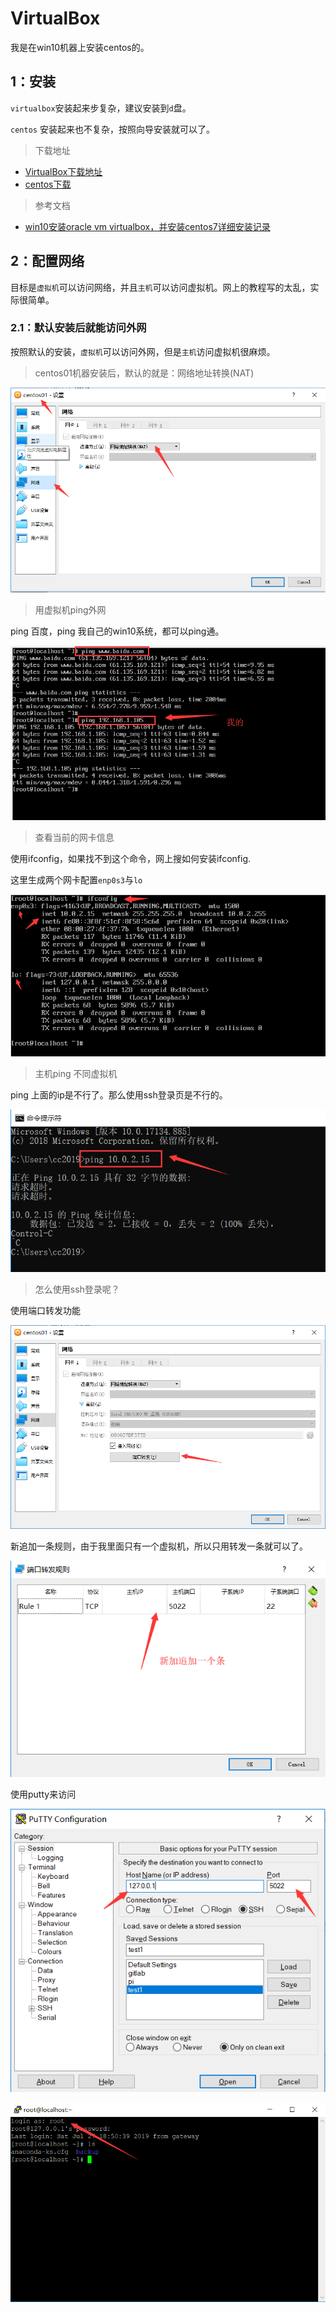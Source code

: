 # VirtualBox



我是在win10机器上安装centos的。



## 1：安装

`virtualbox`安装起来步复杂，建议安装到`d`盘。

`centos` 安装起来也不复杂，按照向导安装就可以了。



> 下载地址

* [VirtualBox下载地址](https://www.virtualbox.org/)
* [centos下载](https://www.centos.org/)



> 参考文档

* [win10安装oracle vm virtualbox，并安装centos7详细安装记录](https://blog.csdn.net/qq_37316272/article/details/87691835)



## 2：配置网络

目标是`虚拟机`可以访问网络，并且`主机`可以访问虚拟机。网上的教程写的太乱，实际很简单。



### 2.1：默认安装后就能访问外网

按照默认的安装，`虚拟机`可以访问外网，但是`主机`访问虚拟机很麻烦。



> centos01机器安装后，默认的就是：网络地址转换(NAT)

![alt](imgs\net-ant-01.png)



> 用虚拟机ping外网

ping 百度，ping 我自己的win10系统，都可以ping通。

![alt](imgs\net-ant-02-ping.png)



> 查看当前的网卡信息

使用ifconfig，如果找不到这个命令，网上搜如何安装ifconfig.

这里生成两个网卡配置`enp0s3`与`lo`

![alt](imgs\net-ant-02-ifconfig.png)



> 主机ping 不同虚拟机

ping 上面的ip是不行了。那么使用ssh登录页是不行的。

![alt](imgs\net-ant-03-ping-no.png)



> 怎么使用ssh登录呢？

使用端口转发功能

![alt](imgs\net-ant-04-relay-01.png)



新追加一条规则，由于我里面只有一个虚拟机，所以只用转发一条就可以了。



![alt](imgs\net-ant-04-relay-02.png)



使用putty来访问

![alt](imgs\net-ant-05-putty-01.png)



![alt](imgs\net-ant-05-putty-02.png)





